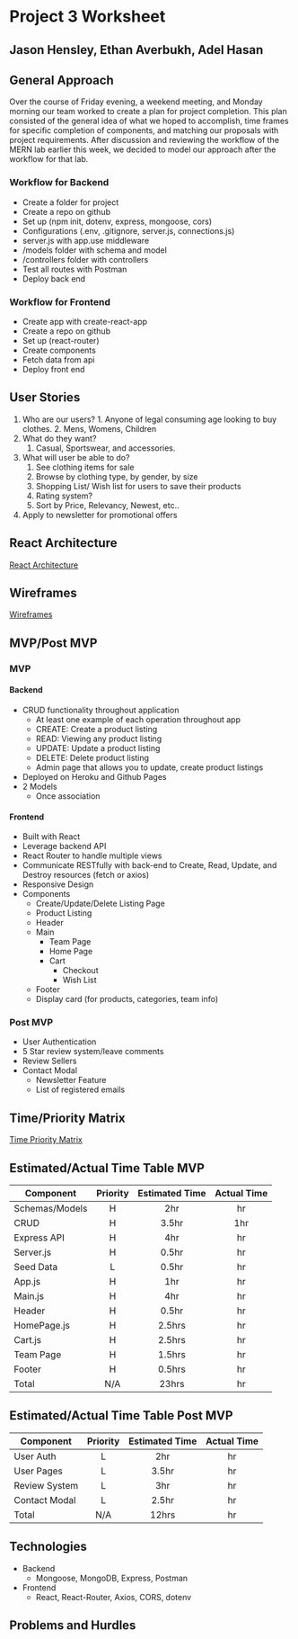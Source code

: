 # Project 3 Worksheet
## Jason Hensley, Ethan Averbukh, Adel Hasan
   
## General Approach

Over the course of Friday evening, a weekend meeting, and Monday morning our team worked to create a plan for project completion. This plan consisted of the general idea of what we hoped to accomplish, time frames for specific completion of components, and matching our proposals with project requirements. After discussion and reviewing the workflow of the MERN lab earlier this week, we decided to model our approach after the workflow for that lab. 

### Workflow for Backend
- Create a folder for project
- Create a repo on github
- Set up (npm init, dotenv, express, mongoose, cors)
- Configurations (.env, .gitignore, server.js, connections.js)
- server.js with app.use middleware
- /models folder with schema and model
- /controllers folder with controllers
- Test all routes with Postman
- Deploy back end

### Workflow for Frontend
- Create app with create-react-app
- Create a repo on github
- Set up (react-router)
- Create components
- Fetch data from api
- Deploy front end



## User Stories
1. Who are our users?
		1. Anyone of legal consuming age looking to buy clothes. 
		2. Mens, Womens, Children
2. What do they want?
	1. Casual, Sportswear, and accessories.
3. What will user be able to do?
	1. See clothing items for sale
	2. Browse by clothing type, by gender, by size
	3. Shopping List/ Wish list for users to save their products
	4. Rating system?
	5. Sort by Price, Relevancy, Newest, etc..
4. Apply to newsletter for promotional offers

## React Architecture
[React Architecture](https://imgur.com/a/TsNnwHO)

## Wireframes
[Wireframes](https://imgur.com/a/jP4JbAC)

## MVP/Post MVP

### MVP
#### Backend
- CRUD functionality throughout application
  - At least one example of each operation throughout app
  - CREATE: Create a product listing
  - READ: Viewing any product listing
  - UPDATE: Update a product listing
  - DELETE: Delete product listing
  - Admin page that allows you to update, create product listings
- Deployed on Heroku and Github Pages
- 2 Models
  - Once association
#### Frontend
- Built with React
- Leverage backend API
- React Router to handle multiple views
- Communicate RESTfully with back-end to Create, Read, Update, and Destroy resources (fetch or axios)
- Responsive Design
- Components
  - Create/Update/Delete Listing Page
  - Product Listing
  - Header
  - Main
    - Team Page
    - Home Page
    - Cart
      - Checkout
      - Wish List
  - Footer
  - Display card (for products, categories, team info)


### Post MVP
- User Authentication
- 5 Star review system/leave comments
- Review Sellers
- Contact Modal
  - Newsletter Feature
  - List of registered emails


## Time/Priority Matrix
[Time Priority Matrix](https://imgur.com/ivgNhJY)

## Estimated/Actual Time Table MVP
| Component | Priority | Estimated Time | Actual Time |
| --- | :---: |  :---: | :---: |
| Schemas/Models | H | 2hr | hr |
| CRUD | H | 3.5hr | 1hr |
| Express API | H | 4hr | hr |
| Server.js | H | 0.5hr | hr |
| Seed Data | L | 0.5hr | hr |
| App.js | H | 1hr|  hr |
| Main.js | H | 4hr|  hr |
| Header | H | 0.5hr | hr|
| HomePage.js | H | 2.5hrs|  hr |
| Cart.js | H | 2.5hrs|  hr |
| Team Page | H | 1.5hrs|  hr |
| Footer | H | 0.5hrs|  hr |
| Total | N/A | 23hrs|  hr |


## Estimated/Actual Time Table Post MVP
| Component | Priority | Estimated Time | Actual Time |
| --- | :---: |  :---: | :---: |
| User Auth | L | 2hr | hr |
| User Pages | L | 3.5hr | hr |
| Review System | L | 3hr | hr |
| Contact Modal | L | 2.5hr | hr |
| Total | N/A | 12hrs|  hr |


## Technologies
- Backend
  - Mongoose, MongoDB, Express, Postman
- Frontend
  - React, React-Router, Axios, CORS, dotenv

## Problems and Hurdles
